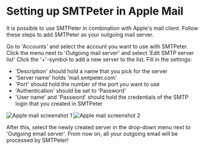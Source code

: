 # Setting up SMTPeter in Apple Mail

It is possible to use SMTPeter in combination with Apple's mail client. Follow these steps to add SMTPeter as your outgoing mail server.

Go to 'Accounts' and select the account you want to use with SMTPeter. Click the menu next to 'Outgoing mail server' and select 'Edit SMTP server list' Click the '+'-symbol to add a new server to the list. Fill in the settings:

- 'Description' should hold a name that you pick for the server
- 'Server name' holds 'mail.smtpeter.com'
- 'Port' should hold the number of the port you want to use
- 'Authentication' should be set to 'Password'
- 'User name' and 'Password' should hold the credentials of the SMTP login that you created in SMTPeter

![Apple mail screenshot 1](Images/apple-en-1.png 'Apple mail instellingen')
![Apple mail screenshot 2](Images/apple-en-2.png 'Apple mail instellingen 2')

After this, select the newly created server in the drop-down menu next to 'Outgoing email server'. From now on, all your outgoing email will be processed by SMTPeter!